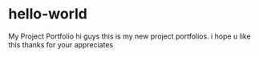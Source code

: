 # hello-world
My Project Portfolio
hi guys this is my new project portfolios. i hope u like this
thanks for your appreciates
